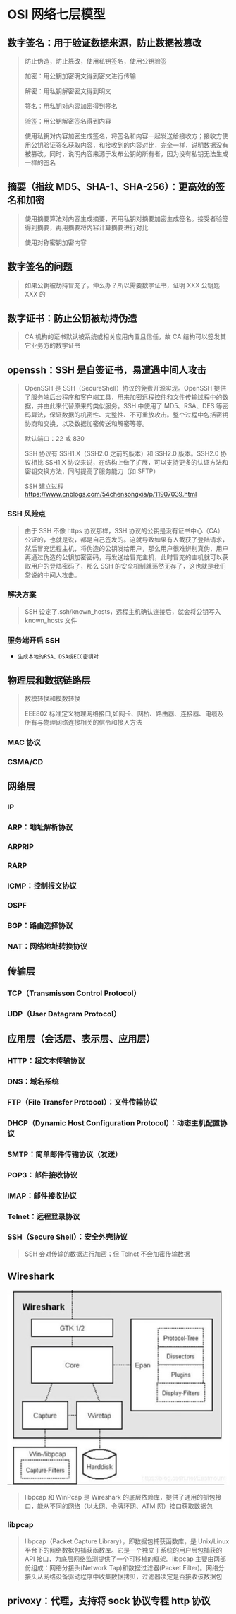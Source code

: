 # OSI 网络七层模型

## 数字签名：用于验证数据来源，防止数据被篡改

> 防止伪造，防止篡改，使用私钥签名，使用公钥验签
>
> 加密：用公钥加密明文得到密文进行传输
>
> 解密：用私钥解密密文得到明文
>
> 签名：用私钥对内容加密得到签名
>
> 验签：用公钥解密签名得到内容
>
> 使用私钥对内容加密生成签名，将签名和内容一起发送给接收方；接收方使用公钥验证签名获取内容，和接收到的内容对比，完全一样，说明数据没有被篡改。同时，说明内容来源于发布公钥的所有者，因为没有私钥无法生成一样的签名

## 摘要（指纹 MD5、SHA-1、SHA-256）：更高效的签名和加密

> 使用摘要算法对内容生成摘要，再用私钥对摘要加密生成签名。接受者验签得到摘要，再用摘要将内容计算摘要进行对比
>
> 使用对称密钥加密内容

## 数字签名的问题

> 如果公钥被劫持冒充了，仲么办？所以需要数字证书，证明 XXX 公钥匙 XXX 的

## 数字证书：防止公钥被劫持伪造

> CA 机构的证书默认被系统或相关应用内置且信任，故 CA 结构可以签发其它业务方的数字证书

## openssh：SSH 是自签证书，易遭遇中间人攻击

> OpenSSH 是 SSH（SecureShell）协议的免费开源实现。OpenSSH 提供了服务端后台程序和客户端工具，用来加密远程控件和文件传输过程中的数据，并由此来代替原来的类似服务。SSH 中使用了 MD5、RSA、DES 等密码算法，保证数据的机密性、完整性、不可重放攻击。整个过程中包括密钥协商和交换，以及数据加密传送和解密等等。
>
> 默认端口：22 或 830
>
> SSH 协议有 SSH1.X（SSH2.0 之前的版本）和 SSH2.0 版本。SSH2.0 协议相比 SSH1.X 协议来说，在结构上做了扩展，可以支持更多的认证方法和密钥交换方法，同时提高了服务能力（如 SFTP）
>
> SSH 建立过程<https://www.cnblogs.com/54chensongxia/p/11907039.html>

### SSH 风险点

> 由于 SSH 不像 https 协议那样，SSH 协议的公钥是没有证书中心（CA）公证的，也就是说，都是自己签发的。这就导致如果有人截获了登陆请求，然后冒充远程主机，将伪造的公钥发给用户，那么用户很难辨别真伪，用户再通过伪造的公钥加密密码，再发送给冒充主机，此时冒充的主机就可以获取用户的登陆密码了，那么 SSH 的安全机制就荡然无存了，这也就是我们常说的中间人攻击。

### 解决方案

> SSH 设定了.ssh/known_hosts，远程主机确认连接后，就会将公钥写入 known_hosts 文件

### 服务端开启 SSH

- `生成本地的RSA、DSA或ECC密钥对`

## 物理层和数据链路层

> 数模转换和模数转换
>
> EEE802 标准定义物理网络接口,如网卡、网桥、路由器、连接器、电缆及所有与物理网络连接相关的信令和接入方法

### MAC 协议

### CSMA/CD

## 网络层

### IP

### ARP：地址解析协议

### ARPRIP

### RARP

### ICMP：控制报文协议

### OSPF

### BGP：路由选择协议

### NAT：网络地址转换协议

## 传输层

### TCP（Transmisson Control Protocol）

### UDP（User Datagram Protocol）

## 应用层（会话层、表示层、应用层）

### HTTP：超文本传输协议

### DNS：域名系统

### FTP（File Transfer Protocol）：文件传输协议

### DHCP（Dynamic Host Configuration Protocol）：动态主机配置协议

### SMTP：简单邮件传输协议（发送）

### POP3：邮件接收协议

### IMAP：邮件接收协议

### Telnet：远程登录协议

### SSH（Secure Shell）：安全外壳协议

> SSH 会对传输的数据进行加密；但 Telnet 不会加密传输数据

## Wireshark

![wireshark架构](./wireshark.jpeg)

> libpcap 和 WinPcap 是 Wireshark 的底层依赖库，提供了通用的抓包接口，能从不同的网络（以太网、令牌环网、ATM 网）接口获取数据包

### libpcap

> libpcap（Packet Capture Library），即数据包捕获函数库，是 Unix/Linux 平台下的网络数据包捕获函数库。它是一个独立于系统的用户层包捕获的 API 接口，为底层网络监测提供了一个可移植的框架。libpcap 主要由两部份组成：网络分接头(Network Tap)和数据过滤器(Packet Filter)。网络分接头从网络设备驱动程序中收集数据拷贝，过滤器决定是否接收该数据包

## privoxy：代理，支持将 sock 协议专程 http 协议
